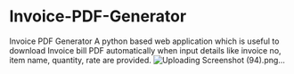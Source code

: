 # Invoice-PDF-Generator
Invoice PDF Generator
A python based web application which is useful to download Invoice bill PDF automatically when input details like invoice no, item name, quantity, rate are provided.
![Uploading Screenshot (94).png…]()
